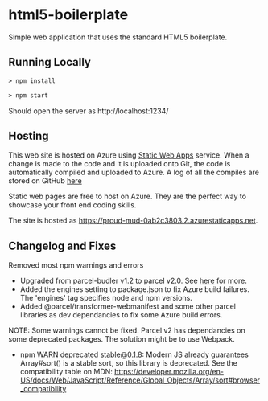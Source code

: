 # html5-boilerplate

Simple web application that uses the standard HTML5 boilerplate.


## Running Locally

```html
> npm install

> npm start

```

Should open the server as http://localhost:1234/


## Hosting

This web site is hosted on Azure using [Static Web Apps](https://azure.microsoft.com/en-us/services/app-service/static/) service. When a change is made to the code and it is uploaded onto Git, the code is automatically compiled and uploaded to Azure. A log of all 
the compiles are stored on GitHub [here](https://github.com/liam-grossmann/html5-boilerplate/actions?query=workflow%3A%22Azure%20Static%20Web%20Apps%20CI%2FCD%22%20branch%3Amain)

Static web pages are free to host on Azure. They are the perfect way to showcase your front end coding skills.

The site is hosted as https://proud-mud-0ab2c3803.2.azurestaticapps.net.


## Changelog and Fixes

Removed most npm warnings and errors
* Upgraded from parcel-budler v1.2 to parcel v2.0. See [here](https://parceljs.org/getting-started/migration/) for more.
* Added the engines setting to package.json to fix Azure build failures. The 'engines' tag specifies node and npm versions.
* Added @parcel/transformer-webmanifest and some other parcel libraries as dev dependancies to fix some Azure build errors.


NOTE:
Some warnings cannot be fixed. Parcel v2 has dependancies on some deprecated packages. The solution might be to use Webpack.
* npm WARN deprecated stable@0.1.8: Modern JS already guarantees Array#sort() is a stable sort, so this library is deprecated. See the compatibility table on MDN: https://developer.mozilla.org/en-US/docs/Web/JavaScript/Reference/Global_Objects/Array/sort#browser_compatibility

